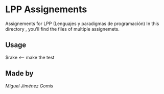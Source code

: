 # LPP Assignements
Assignements for LPP (Lenguajes y paradigmas de programación)
In this directory , you'll find the files of multiple assignemets.

## Usage

$rake <-- make the test

## Made by

*Miguel Jiménez Gomis*

